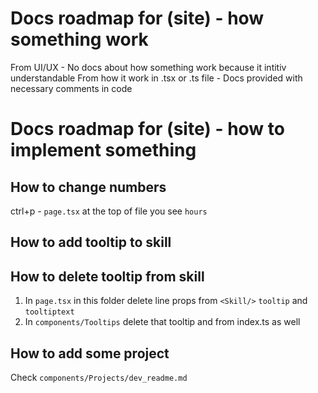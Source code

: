 # Docs roadmap for (site) - how something work

From UI/UX - No docs about how something work because it intitiv understandable
From how it work in .tsx or .ts file - Docs provided with necessary comments in code

# Docs roadmap for (site) - how to implement something

## How to change numbers

ctrl+p - `page.tsx` at the top of file you see `hours`

## How to add tooltip to skill

## How to delete tooltip from skill

1. In `page.tsx` in this folder delete line props from `<Skill/>` `tooltip` and `tooltiptext`
2. In `components/Tooltips` delete that tooltip and from index.ts as well

## How to add some project

Check `components/Projects/dev_readme.md`
